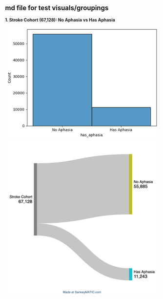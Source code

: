## md file for test visuals/groupings

**1. Stroke Cohort (67,128): No Aphasia vs Has Aphasia**

<img src="figs/aphasia_dist.png" width=600>
<img src="figs/sankeymatic_Y_N_aphasia.png" width=600>
